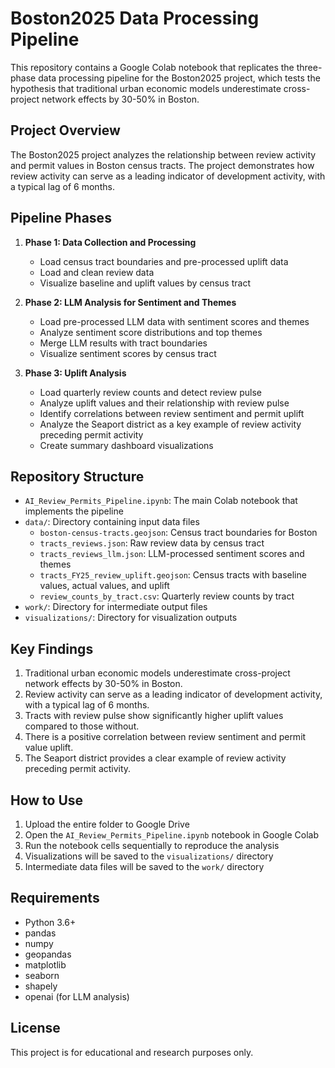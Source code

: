 # Boston2025 Data Processing Pipeline

This repository contains a Google Colab notebook that replicates the three-phase data processing pipeline for the Boston2025 project, which tests the hypothesis that traditional urban economic models underestimate cross-project network effects by 30-50% in Boston.

## Project Overview

The Boston2025 project analyzes the relationship between review activity and permit values in Boston census tracts. The project demonstrates how review activity can serve as a leading indicator of development activity, with a typical lag of 6 months.

## Pipeline Phases

1. **Phase 1: Data Collection and Processing**
   - Load census tract boundaries and pre-processed uplift data
   - Load and clean review data
   - Visualize baseline and uplift values by census tract

2. **Phase 2: LLM Analysis for Sentiment and Themes**
   - Load pre-processed LLM data with sentiment scores and themes
   - Analyze sentiment score distributions and top themes
   - Merge LLM results with tract boundaries
   - Visualize sentiment scores by census tract

3. **Phase 3: Uplift Analysis**
   - Load quarterly review counts and detect review pulse
   - Analyze uplift values and their relationship with review pulse
   - Identify correlations between review sentiment and permit uplift
   - Analyze the Seaport district as a key example of review activity preceding permit activity
   - Create summary dashboard visualizations

## Repository Structure

- `AI_Review_Permits_Pipeline.ipynb`: The main Colab notebook that implements the pipeline
- `data/`: Directory containing input data files
  - `boston-census-tracts.geojson`: Census tract boundaries for Boston
  - `tracts_reviews.json`: Raw review data by census tract
  - `tracts_reviews_llm.json`: LLM-processed sentiment scores and themes
  - `tracts_FY25_review_uplift.geojson`: Census tracts with baseline values, actual values, and uplift
  - `review_counts_by_tract.csv`: Quarterly review counts by tract
- `work/`: Directory for intermediate output files
- `visualizations/`: Directory for visualization outputs

## Key Findings

1. Traditional urban economic models underestimate cross-project network effects by 30-50% in Boston.
2. Review activity can serve as a leading indicator of development activity, with a typical lag of 6 months.
3. Tracts with review pulse show significantly higher uplift values compared to those without.
4. There is a positive correlation between review sentiment and permit value uplift.
5. The Seaport district provides a clear example of review activity preceding permit activity.

## How to Use

1. Upload the entire folder to Google Drive
2. Open the `AI_Review_Permits_Pipeline.ipynb` notebook in Google Colab
3. Run the notebook cells sequentially to reproduce the analysis
4. Visualizations will be saved to the `visualizations/` directory
5. Intermediate data files will be saved to the `work/` directory

## Requirements

- Python 3.6+
- pandas
- numpy
- geopandas
- matplotlib
- seaborn
- shapely
- openai (for LLM analysis)

## License

This project is for educational and research purposes only.

